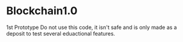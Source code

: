 # Blockchain1.0

1st Prototype
Do not use this code, it isn't safe and is only made as a deposit to test several eduactional features.

